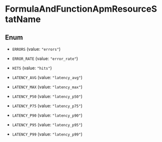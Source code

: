 # FormulaAndFunctionApmResourceStatName

## Enum

- `ERRORS` (value: `"errors"`)

- `ERROR_RATE` (value: `"error_rate"`)

- `HITS` (value: `"hits"`)

- `LATENCY_AVG` (value: `"latency_avg"`)

- `LATENCY_MAX` (value: `"latency_max"`)

- `LATENCY_P50` (value: `"latency_p50"`)

- `LATENCY_P75` (value: `"latency_p75"`)

- `LATENCY_P90` (value: `"latency_p90"`)

- `LATENCY_P95` (value: `"latency_p95"`)

- `LATENCY_P99` (value: `"latency_p99"`)
